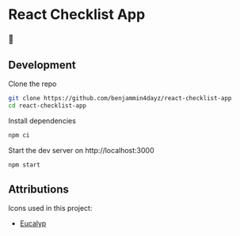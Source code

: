 # React Checklist App

### 🚧

## Development

Clone the repo

```bash
git clone https://github.com/benjammin4dayz/react-checklist-app
cd react-checklist-app
```

Install dependencies

```bash
npm ci
```

Start the dev server on http://localhost:3000

```bash
npm start
```

## Attributions

Icons used in this project:

- [Eucalyp](https://creativemarket.com/eucalyp)

<!-- https://www.flaticon.com/free-icons/checklist -->
